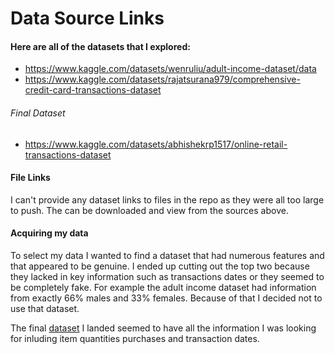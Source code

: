 # Data Source Links

#### Here are all of the datasets that I explored:

* https://www.kaggle.com/datasets/wenruliu/adult-income-dataset/data
* https://www.kaggle.com/datasets/rajatsurana979/comprehensive-credit-card-transactions-dataset

###### Final Dataset
* https://www.kaggle.com/datasets/abhishekrp1517/online-retail-transactions-dataset

#### File Links

I can't provide any dataset links to files in the repo as they were all too large to push. The can be downloaded and view from the sources above.


#### Acquiring my data

To select my data I wanted to find a dataset that had numerous features and that appeared to be genuine. I ended up cutting out the top two because they lacked in key information such as transactions dates or they seemed to be completely fake. For example the adult income dataset had information from exactly 66% males and 33% females. Because of that I decided not to use that dataset.

The final [dataset](https://www.kaggle.com/datasets/abhishekrp1517/online-retail-transactions-dataset) I landed seemed to have all the information I was looking for inluding item quantities purchases and transaction dates.